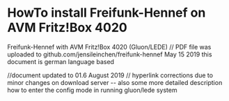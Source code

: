 # HowTo install Freifunk-Hennef on AVM Fritz!Box 4020
Freifunk-Hennef with AVM Fritz!Box 4020 (Gluon/LEDE)
// PDF file was uploaded to github.com/jensileinchen/freifunk-hennef
May 15 2019
this document is german language based

//document updated to 01.6 August 2019 // hyperlink corrections due to minor changes on download server -- also some more detailed description how to enter the config mode in running gluon/lede system
